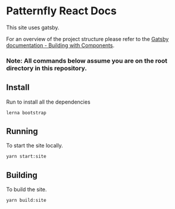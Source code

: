 # Patternfly React Docs
This site uses gatsby.

For an overview of the project structure please refer to the [Gatsby documentation - Building with Components](https://www.gatsbyjs.org/docs/building-with-components/).



### Note: All commands below assume you are on the root directory in this repository.
## Install
Run to install all the dependencies
```sh
lerna bootstrap
```

## Running
To start the site locally.
```sh
yarn start:site
```

## Building
To build the site.
```sh
yarn build:site
```